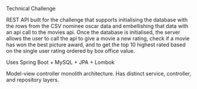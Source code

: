 Technical Challenge

REST API built for the challenge that supports initialising the database with the rows from the CSV nominee oscar data and embellishing that data with an api call
to the movies api. Once the database is initialised, the server allows the user to call the api to give a movie a new rating, 
check if a movie has won the best picture award, and to get the top 10 highest rated based on the single user rating ordered by box office value.

Uses Spring Boot + MySQL + JPA + Lombok

Model-view controller monolith architecture. Has distinct service, controller, and repository layers.
